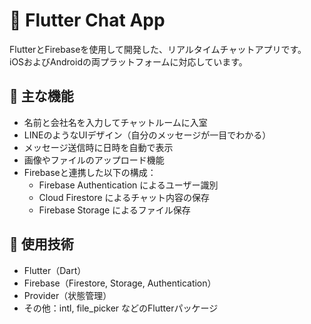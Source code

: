 # 💬 Flutter Chat App

FlutterとFirebaseを使用して開発した、リアルタイムチャットアプリです。  
iOSおよびAndroidの両プラットフォームに対応しています。

## 🧩 主な機能

- 名前と会社名を入力してチャットルームに入室
- LINEのようなUIデザイン（自分のメッセージが一目でわかる）
- メッセージ送信時に日時を自動で表示
- 画像やファイルのアップロード機能
- Firebaseと連携した以下の構成：
  - Firebase Authentication によるユーザー識別
  - Cloud Firestore によるチャット内容の保存
  - Firebase Storage によるファイル保存

## 🔧 使用技術

- Flutter（Dart）
- Firebase（Firestore, Storage, Authentication）
- Provider（状態管理）
- その他：intl, file_picker などのFlutterパッケージ
